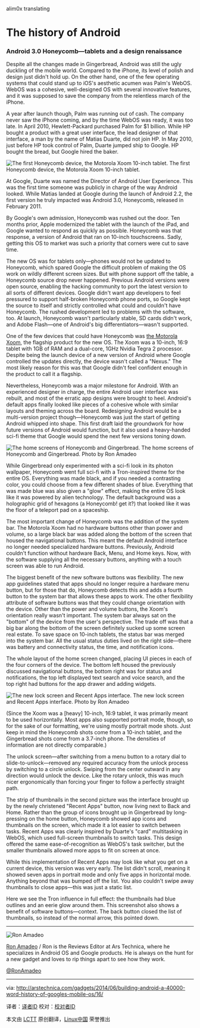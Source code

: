 alim0x translating

The history of Android
================================================================================
### Android 3.0 Honeycomb—tablets and a design renaissance ###

Despite all the changes made in Gingerbread, Android was still the ugly duckling of the mobile world. Compared to the iPhone, its level of polish and design just didn't hold up. On the other hand, one of the few operating systems that could stand up to iOS's aesthetic acumen was Palm's WebOS. WebOS was a cohesive, well-designed OS with several innovative features, and it was supposed to save the company from the relentless march of the iPhone.

A year after launch though, Palm was running out of cash. The company never saw the iPhone coming, and by the time WebOS was ready, it was too late. In April 2010, Hewlett-Packard purchased Palm for $1 billion. While HP bought a product with a great user interface, the lead designer of that interface, a man by the name of Matias Duarte, did not join HP. In May 2010, just before HP took control of Palm, Duarte jumped ship to Google. HP bought the bread, but Google hired the baker.

![The first Honeycomb device, the Motorola Xoom 10-inch tablet.](http://cdn.arstechnica.net/wp-content/uploads/2014/03/Motorola-XOOM-MZ604.jpg)
The first Honeycomb device, the Motorola Xoom 10-inch tablet.

At Google, Duarte was named the Director of Android User Experience. This was the first time someone was publicly in charge of the way Android looked. While Matias landed at Google during the launch of Android 2.2, the first version he truly impacted was Android 3.0, Honeycomb, released in February 2011.

By Google's own admission, Honeycomb was rushed out the door. Ten months prior, Apple modernized the tablet with the launch of the iPad, and Google wanted to respond as quickly as possible. Honeycomb was that response, a version of Android that ran on 10-inch touchscreens. Sadly, getting this OS to market was such a priority that corners were cut to save time.

The new OS was for tablets only—phones would not be updated to Honeycomb, which spared Google the difficult problem of making the OS work on wildly different screen sizes. But with phone support off the table, a Honeycomb source drop never happened. Previous Android versions were open source, enabling the hacking community to port the latest version to all sorts of different devices. Google didn't want app developers to feel pressured to support half-broken Honeycomb phone ports, so Google kept the source to itself and strictly controlled what could and couldn't have Honeycomb. The rushed development led to problems with the software, too. At launch, Honeycomb wasn't particularly stable, SD cards didn't work, and Adobe Flash—one of Android's big differentiators—wasn't supported.

One of the few devices that could have Honeycomb was [the Motorola Xoom][1], the flagship product for the new OS. The Xoom was a 10-inch, 16:9 tablet with 1GB of RAM and a dual-core, 1GHz Nvidia Tegra 2 processor. Despite being the launch device of a new version of Android where Google controlled the updates directly, the device wasn't called a "Nexus." The most likely reason for this was that Google didn't feel confident enough in the product to call it a flagship.

Nevertheless, Honeycomb was a major milestone for Android. With an experienced designer in charge, the entire Android user interface was rebuilt, and most of the erratic app designs were brought to heel. Android's default apps finally looked like pieces of a cohesive whole with similar layouts and theming across the board. Redesigning Android would be a multi-version project though—Honeycomb was just the start of getting Android whipped into shape. This first draft laid the groundwork for how future versions of Android would function, but it also used a heavy-handed sci-fi theme that Google would spend the next few versions toning down.

![The home screens of Honeycomb and Gingerbread.](http://cdn.arstechnica.net/wp-content/uploads/2014/02/homeskreen.png)
The home screens of Honeycomb and Gingerbread.
Photo by Ron Amadeo

While Gingerbread only experimented with a sci-fi look in its photon wallpaper, Honeycomb went full sci-fi with a Tron-inspired theme for the entire OS. Everything was made black, and if you needed a contrasting color, you could choose from a few different shades of blue. Everything that was made blue was also given a "glow" effect, making the entire OS look like it was powered by alien technology. The default background was a holographic grid of hexagons (a Honeycomb! get it?) that looked like it was the floor of a teleport pad on a spaceship.

The most important change of Honeycomb was the addition of the system bar. The Motorola Xoom had no hardware buttons other than power and volume, so a large black bar was added along the bottom of the screen that housed the navigational buttons. This meant the default Android interface no longer needed specialized hardware buttons. Previously, Android couldn't function without hardware Back, Menu, and Home keys. Now, with the software supplying all the necessary buttons, anything with a touch screen was able to run Android.

The biggest benefit of the new software buttons was flexibility. The new app guidelines stated that apps should no longer require a hardware menu button, but for those that do, Honeycomb detects this and adds a fourth button to the system bar that allows these apps to work. The other flexibility attribute of software buttons was that they could change orientation with the device. Other than the power and volume buttons, the Xoom's orientation really wasn't important. The system bar always sat on the "bottom" of the device from the user's perspective. The trade off was that a big bar along the bottom of the screen definitely sucked up some screen real estate. To save space on 10-inch tablets, the status bar was merged into the system bar. All the usual status duties lived on the right side—there was battery and connectivity status, the time, and notification icons.

The whole layout of the home screen changed, placing UI pieces in each of the four corners of the device. The bottom left housed the previously discussed navigational buttons, the bottom right was for status and notifications, the top left displayed text search and voice search, and the top right had buttons for the app drawer and adding widgets.

![The new lock screen and Recent Apps interface.](http://cdn.arstechnica.net/wp-content/uploads/2014/02/lockscreen-and-recent.png)
The new lock screen and Recent Apps interface.
Photo by Ron Amadeo

(Since the Xoom was a [heavy] 10-inch, 16:9 tablet, it was primarily meant to be used horizontally. Most apps also supported portrait mode, though, so for the sake of our formatting, we're using mostly portrait mode shots. Just keep in mind the Honeycomb shots come from a 10-inch tablet, and the Gingerbread shots come from a 3.7-inch phone. The densities of information are not directly comparable.)

The unlock screen—after switching from a menu button to a rotary dial to slide-to-unlock—removed any required accuracy from the unlock process by switching to a circle unlock. Swiping from the center outward in any direction would unlock the device. Like the rotary unlock, this was much nicer ergonomically than forcing your finger to follow a perfectly straight path.

The strip of thumbnails in the second picture was the interface brought up by the newly christened "Recent Apps" button, now living next to Back and Home. Rather than the group of icons brought up in Gingerbread by long-pressing on the home button, Honeycomb showed app icons and thumbnails on the screen, which made it a lot easier to switch between tasks. Recent Apps was clearly inspired by Duarte's "card" multitasking in WebOS, which used full-screen thumbnails to switch tasks. This design offered the same ease-of-recognition as WebOS's task switcher, but the smaller thumbnails allowed more apps to fit on screen at once.

While this implementation of Recent Apps may look like what you get on a current device, this version was very early. The list didn't scroll, meaning it showed seven apps in portrait mode and only five apps in horizontal mode. Anything beyond that was bumped off the list. You also couldn't swipe away thumbnails to close apps—this was just a static list.

Here we see the Tron influence in full effect: the thumbnails had blue outlines and an eerie glow around them. This screenshot also shows a benefit of software buttons—context. The back button closed the list of thumbnails, so instead of the normal arrow, this pointed down.

----------

![Ron Amadeo](http://cdn.arstechnica.net/wp-content//uploads/authors/ron-amadeo-sq.jpg)

[Ron Amadeo][a] / Ron is the Reviews Editor at Ars Technica, where he specializes in Android OS and Google products. He is always on the hunt for a new gadget and loves to rip things apart to see how they work.

[@RonAmadeo][t]

--------------------------------------------------------------------------------

via: http://arstechnica.com/gadgets/2014/06/building-android-a-40000-word-history-of-googles-mobile-os/16/

译者：[译者ID](https://github.com/译者ID) 校对：[校对者ID](https://github.com/校对者ID)

本文由 [LCTT](https://github.com/LCTT/TranslateProject) 原创翻译，[Linux中国](http://linux.cn/) 荣誉推出

[1]:http://arstechnica.com/gadgets/2011/03/ars-reviews-the-motorola-xoom/
[a]:http://arstechnica.com/author/ronamadeo
[t]:https://twitter.com/RonAmadeo
